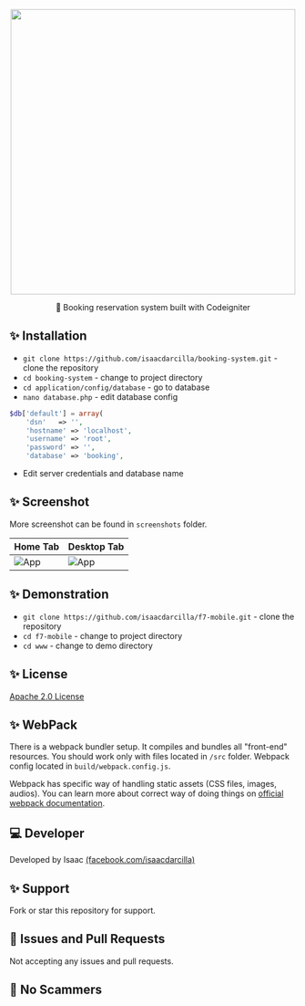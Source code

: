 <p align="center"><img src="https://www.anexia-it.com/blog/wp-content/uploads/2015/01/codeigniter_logo.png" width="500"></p>

<p align="center">🎉 Booking reservation system built with Codeigniter</p>

## ✨ Installation

* `git clone https://github.com/isaacdarcilla/booking-system.git` - clone the repository
* `cd booking-system` - change to project directory
* `cd application/config/database` - go to database 
* `nano database.php` - edit database config

```php
$db['default'] = array(
    'dsn'   => '',
    'hostname' => 'localhost',
    'username' => 'root',
    'password' => '',
    'database' => 'booking',
```

* Edit server credentials and database name

## ✨ Screenshot

More screenshot can be found in ```screenshots``` folder.

Home Tab  | Desktop Tab
------------- | -------------
![App](https://github.com/isaacdarcilla/f7-mobile/blob/master/screenshot/_home_isaac_Desktop_Dev_Vue_desktop-vue_www_index.html%20(2).png?raw=true) | ![App](https://github.com/isaacdarcilla/f7-mobile/blob/master/screenshot/_home_isaac_Desktop_Dev_Vue_desktop-vue_www_index.html%20(3).png)

## ✨ Demonstration

* `git clone https://github.com/isaacdarcilla/f7-mobile.git` - clone the repository
* `cd f7-mobile` - change to project directory
* `cd www` - change to demo directory


## ✨ License

[Apache 2.0 License](https://github.com/isaacdarcilla/DesktopQuery/blob/master/LICENSE)

## ✨ WebPack

There is a webpack bundler setup. It compiles and bundles all "front-end" resources. You should work only with files located in `/src` folder. Webpack config located in `build/webpack.config.js`.

Webpack has specific way of handling static assets (CSS files, images, audios). You can learn more about correct way of doing things on [official webpack documentation](https://webpack.js.org/guides/asset-management/).

## 💻 Developer

Developed by Isaac [(facebook.com/isaacdarcilla)](https://web.facebook.com/isaacdarcilla)

## ✨ Support

Fork or star this repository for support.

## 🐞 Issues and Pull Requests

Not accepting any issues and pull requests. 

## 🚫 No Scammers
